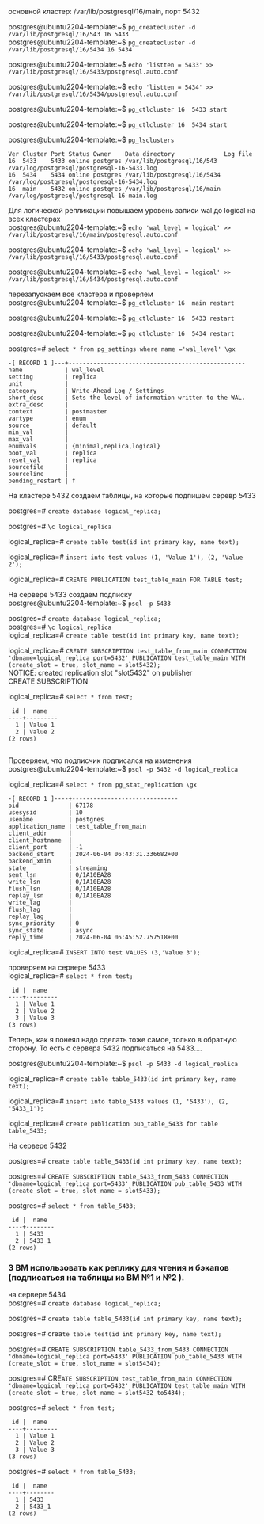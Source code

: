 основной кластер: /var/lib/postgresql/16/main, порт 5432  
  
  
postgres@ubuntu2204-template:~$ `pg_createcluster -d /var/lib/postgresql/16/543 16 5433`  
postgres@ubuntu2204-template:~$ `pg_createcluster -d /var/lib/postgresql/16/5434 16 5434`  
  
postgres@ubuntu2204-template:~$ `echo 'listten = 5433' >>  /var/lib/postgresql/16/5433/postgresql.auto.conf`  
  
postgres@ubuntu2204-template:~$ `echo 'listten = 5434' >>  /var/lib/postgresql/16/5434/postgresql.auto.conf`  
  
postgres@ubuntu2204-template:~$ `pg_ctlcluster 16  5433 start`  
  
postgres@ubuntu2204-template:~$ `pg_ctlcluster 16  5434 start`  
  
  
postgres@ubuntu2204-template:~$ `pg_lsclusters`  
```  
Ver Cluster Port Status Owner    Data directory              Log file  
16  5433    5433 online postgres /var/lib/postgresql/16/543  /var/log/postgresql/postgresql-16-5433.log  
16  5434    5434 online postgres /var/lib/postgresql/16/5434 /var/log/postgresql/postgresql-16-5434.log  
16  main    5432 online postgres /var/lib/postgresql/16/main /var/log/postgresql/postgresql-16-main.log  
```  
  
  
  
Для логической репликации повышаем уровень записи wal до logical на всех кластерах  
postgres@ubuntu2204-template:~$ `echo 'wal_level = logical' >> /var/lib/postgresql/16/main/postgresql.auto.conf`  

postgres@ubuntu2204-template:~$ `echo 'wal_level = logical' >> /var/lib/postgresql/16/5433/postgresql.auto.conf`  

postgres@ubuntu2204-template:~$ `echo 'wal_level = logical' >> /var/lib/postgresql/16/5434/postgresql.auto.conf`  
  
  
перезапускаем все кластера и проверяем  
postgres@ubuntu2204-template:~$ `pg_ctlcluster 16  main restart`  

postgres@ubuntu2204-template:~$ `pg_ctlcluster 16  5433 restart`  

postgres@ubuntu2204-template:~$ `pg_ctlcluster 16  5434 restart`  
  
  
  
  
postgres=# `select * from pg_settings where name ='wal_level' \gx`  
```  
-[ RECORD 1 ]---+--------------------------------------------------  
name            | wal_level  
setting         | replica  
unit            |  
category        | Write-Ahead Log / Settings  
short_desc      | Sets the level of information written to the WAL.  
extra_desc      |  
context         | postmaster  
vartype         | enum  
source          | default  
min_val         |  
max_val         |  
enumvals        | {minimal,replica,logical}  
boot_val        | replica  
reset_val       | replica  
sourcefile      |  
sourceline      |  
pending_restart | f  
```  
  
  
  
На кластере 5432 создаем таблицы, на которые подпишем серевр 5433  
  
postgres=# `create database logical_replica;`  
  
postgres=# `\c logical_replica`  
  
logical_replica=# `create table test(id int primary key, name text);`  
  
logical_replica=# `insert into test values (1, 'Value 1'), (2, 'Value 2');`  
  
logical_replica=# `CREATE PUBLICATION test_table_main FOR TABLE test;`  
  
  
  
На сервере 5433 создаем подписку  
postgres@ubuntu2204-template:~$ `psql -p 5433`  
  
postgres=# `create database logical_replica;`  
postgres=# `\c logical_replica`  
logical_replica=# `create table test(id int primary key, name text);`  
  
  
logical_replica=# `CREATE SUBSCRIPTION test_table_from_main CONNECTION 'dbname=logical_replica port=5432' PUBLICATION test_table_main WITH (create_slot = true, slot_name = slot5432);`  
NOTICE:  created replication slot "slot5432" on publisher  
CREATE SUBSCRIPTION  
  
  
logical_replica=# `select * from test;`  
```  
 id |  name  
----+---------  
  1 | Value 1  
  2 | Value 2  
(2 rows)  
  
```  
Проверяем, что подписчик подписался на изменения  
postgres@ubuntu2204-template:~$ `psql -p 5432 -d logical_replica`  
  
logical_replica=# `select * from pg_stat_replication \gx`  
```  
-[ RECORD 1 ]----+------------------------------  
pid              | 67178  
usesysid         | 10  
usename          | postgres  
application_name | test_table_from_main  
client_addr      |  
client_hostname  |  
client_port      | -1  
backend_start    | 2024-06-04 06:43:31.336682+00  
backend_xmin     |  
state            | streaming  
sent_lsn         | 0/1A10EA28  
write_lsn        | 0/1A10EA28  
flush_lsn        | 0/1A10EA28  
replay_lsn       | 0/1A10EA28  
write_lag        |  
flush_lag        |  
replay_lag       |  
sync_priority    | 0  
sync_state       | async  
reply_time       | 2024-06-04 06:45:52.757518+00  
```  
  
logical_replica=# `INSERT INTO test VALUES (3,'Value 3');`  
  
проверяем на сервере 5433  
logical_replica=# `select * from test;`  
```  
 id |  name  
----+---------  
  1 | Value 1  
  2 | Value 2  
  3 | Value 3  
(3 rows)  
```  
  
  
Теперь, как я понеял надо сделать тоже самое, только в обратную сторону. То есть с сервера 5432 подписаться на 5433....  
  
  
  
  
postgres@ubuntu2204-template:~$ `psql -p 5433 -d logical_replica`  
  
logical_replica=# `create table table_5433(id int primary key, name text);`  
  
logical_replica=# `insert into table_5433 values (1, '5433'), (2, '5433_1');`  
  
logical_replica=# `create publication pub_table_5433 for table table_5433;`  
  
  
На сервере 5432  
  
postgres=# `create table table_5433(id int primary key, name text);`  
  
postgres=# `CREATE SUBSCRIPTION table_5433_from_5433 CONNECTION 'dbname=logical_replica port=5433' PUBLICATION pub_table_5433 WITH (create_slot = true, slot_name = slot5433);`  
  
  
postgres=# `select * from table_5433;`  
```  
 id |  name  
----+--------  
  1 | 5433  
  2 | 5433_1  
(2 rows)  
```  
  
  
### 3 ВМ использовать как реплику для чтения и бэкапов (подписаться на таблицы из ВМ №1 и №2 ).  
  
на сервере 5434  
postgres=# `create database logical_replica;`  
  
postgres=# `create table table_5433(id int primary key, name text);`  
  
postgres=# crea`te table test(id int primary key, name text);`  
  
postgres=# `CREATE SUBSCRIPTION table_5433_from_5433 CONNECTION 'dbname=logical_replica port=5433' PUBLICATION pub_table_5433 WITH (create_slot = true, slot_name = slot5434);`  
  
postgres=# CRE`ATE SUBSCRIPTION test_table_from_main CONNECTION 'dbname=logical_replica port=5432' PUBLICATION test_table_main WITH (create_slot = true, slot_name = slot5432_to5434);`  
  
postgres=# `select * from test;`  
```  
 id |  name  
----+---------  
  1 | Value 1  
  2 | Value 2  
  3 | Value 3  
(3 rows)  
```  
  
postgres=# `select * from table_5433;`  
```  
 id |  name  
----+--------  
  1 | 5433  
  2 | 5433_1  
(2 rows)  
```  
  
  
  
  
  
  
  
  
  
  